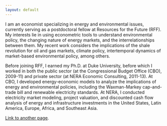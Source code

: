 ```yaml
---
layout: default
---
```


I am an economist specializing in energy and environmental issues, currently serving as a postdoctoral fellow at Resources for the Future (RFF). My interests lie in using econometric tools to understand environmental policy, the changing nature of energy markets, and the interrelationships between them. My recent work considers the implications of the shale revolution for oil and gas markets, climate policy, intertemporal dynamics of market-based environmental policy, among others.

Before joining RFF, I earned my Ph.D. at Duke University, before which I worked in both the public sector (at the Congressional Budget Office (CBO), 2009-11) and private sector (at NERA Economic Consulting, 2011-13). At CBO, I developed energy-economic models to analyze the implications of energy and environmental policies, including the Waxman-Markey cap-and-trade bill and renewable electricity standards. At NERA, I conducted electricity market modeling, project valuation, and discounted cash flow analysis of energy and infrastructure investments in the United States, Latin America, Europe, Africa, and Southeast Asia.

[Link to another page](./another-page.html).
